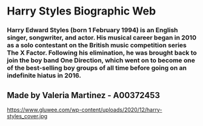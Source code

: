 # Harry Styles Biographic Web
### Harry Edward Styles (born 1 February 1994) is an English singer, songwriter, and actor. His musical career began in 2010 as a solo contestant on the British music competition series The X Factor. Following his elimination, he was brought back to join the boy band One Direction, which went on to become one of the best-selling boy groups of all time before going on an indefinite hiatus in 2016.

## Made by Valeria Martinez - A00372453
https://www.gluwee.com/wp-content/uploads/2020/12/harry-styles_cover.jpg
